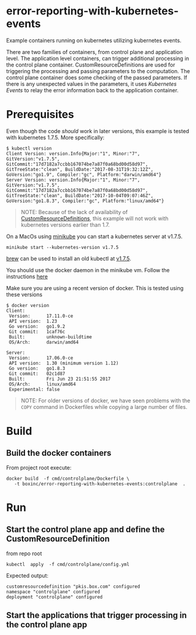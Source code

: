 # error-reporting-with-kubernetes-events

Example containers running on kubernetes utilizing kubernetes events.

There are two families of containers, from control plane and application level.
The application level containers, can trigger additional processing in the
control plane container. CustomResourceDefinitions are used for triggering the
processing and passing parameters to the computation. The control plane container
does some checking of the passed parameters. If there is any unexpected values
in the parameters, it uses *Kubernetes Events* to relay the error information
back to the application container.


# Prerequisites

Even though the code *should* work in later versions, this example is tested
with kubernetes 1.7.5. More specifically:

```
$ kubectl version
Client Version: version.Info{Major:"1", Minor:"7", GitVersion:"v1.7.5", GitCommit:"17d7182a7ccbb167074be7a87f0a68bd00d58d97", GitTreeState:"clean", BuildDate:"2017-08-31T19:32:12Z", GoVersion:"go1.9", Compiler:"gc", Platform:"darwin/amd64"}
Server Version: version.Info{Major:"1", Minor:"7", GitVersion:"v1.7.5", GitCommit:"17d7182a7ccbb167074be7a87f0a68bd00d58d97", GitTreeState:"clean", BuildDate:"2017-10-04T09:07:46Z", GoVersion:"go1.8.3", Compiler:"gc", Platform:"linux/amd64"}
```

> NOTE: Because of the lack of availability of
> [CustomResourceDefinitions](https://kubernetes.io/docs/tasks/access-kubernetes-api/extend-api-custom-resource-definitions/),
> this example will not work with kubernetes versions earlier than 1.7.


On a MacOs using
[minikube](https://kubernetes.io/docs/getting-started-guides/minikube/#specifying-the-kubernetes-version) you can
start a kubernetes server at v1.7.5.
```
minikube start --kubernetes-version v1.7.5
```
[brew](https://brew.sh/) can be used to install an old kubectl at
[v1.7.5](https://github.com/Homebrew/homebrew-core/blob/8e0e4c9c9b1c4154f31f3313e6b5cfce7de79109/Formula/kubernetes-cli.rb#L5).

You should use the docker daemon in the minikube vm. Follow the instructions
[here](https://kubernetes.io/docs/getting-started-guides/minikube/#reusing-the-docker-daemon)

Make sure you are using a recent version of docker. This is tested using these
versions

```
$ docker version
Client:
 Version:      17.11.0-ce
 API version:  1.23
 Go version:   go1.9.2
 Git commit:   1caf76c
 Built:        unknown-buildtime
 OS/Arch:      darwin/amd64

Server:
 Version:      17.06.0-ce
 API version:  1.30 (minimum version 1.12)
 Go version:   go1.8.3
 Git commit:   02c1d87
 Built:        Fri Jun 23 21:51:55 2017
 OS/Arch:      linux/amd64
 Experimental: false
```

> NOTE: For older versions of docker, we have seen problems with the `COPY`
> command in Dockerfiles while copying a large number of files.

# Build

## Build the docker containers

From project root execute:

```
docker build  -f cmd/controlplane/Dockerfile \
   -t boxinc/error-reporting-with-kubernetes-events:controlplane  .
```

# Run

## Start the control plane app and define the CustomResourceDefinition

from repo root
```
kubectl  apply  -f cmd/controlplane/config.yml
```

Expected output:
```
customresourcedefinition "pkis.box.com" configured
namespace "controlplane" configured
deployment "controlplane" configured
```

## Start the applications that trigger processing in the control plane app





